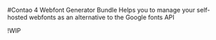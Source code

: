 #Contao 4 Webfont Generator Bundle
Helps you to manage your self-hosted webfonts as an alternative to the Google fonts API

!WIP